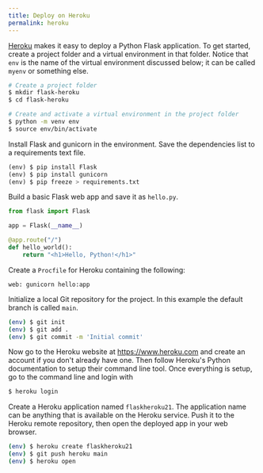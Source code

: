 ```yaml
---
title: Deploy on Heroku
permalink: heroku
---
```


[Heroku](https://www.heroku.com) makes it easy to deploy a Python Flask application. To get started, create a project folder and a virtual environment in that folder. Notice that `env` is the name of the virtual environment discussed below; it can be called `myenv` or something else.

```bash
# Create a project folder
$ mkdir flask-heroku
$ cd flask-heroku

# Create and activate a virtual environment in the project folder
$ python -m venv env
$ source env/bin/activate
```

Install Flask and gunicorn in the environment. Save the dependencies list to a requirements text file.

```python
(env) $ pip install Flask
(env) $ pip install gunicorn
(env) $ pip freeze > requirements.txt
```

Build a basic Flask web app and save it as `hello.py`.

```python
from flask import Flask

app = Flask(__name__)

@app.route("/")
def hello_world():
    return "<h1>Hello, Python!</h1>"
```

Create a `Procfile` for Heroku containing the following:

```
web: gunicorn hello:app
```

Initialize a local Git repository for the project. In this example the default branch is called `main`.

```bash
(env) $ git init
(env) $ git add .
(env) $ git commit -m 'Initial commit'
```

Now go to the Heroku website at <https://www.heroku.com> and create an account if you don't already have one. Then follow Heroku's Python documentation to setup their command line tool. Once everything is setup, go to the command line and login with

```bash
$ heroku login
```

Create a Heroku application named `flaskheroku21`. The application name can be anything that is available on the Heroku service. Push it to the Heroku remote repository, then open the deployed app in your web browser.

```bash
(env) $ heroku create flaskheroku21
(env) $ git push heroku main
(env) $ heroku open
```
